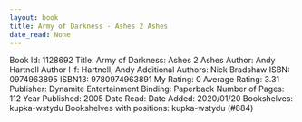 ```yaml
---
layout: book
title: Army of Darkness - Ashes 2 Ashes
date_read: None
---
```


Book Id: 1128692
Title: Army of Darkness: Ashes 2 Ashes
Author: Andy Hartnell
Author l-f: Hartnell, Andy
Additional Authors: Nick Bradshaw
ISBN: 0974963895
ISBN13: 9780974963891
My Rating: 0
Average Rating: 3.31
Publisher: Dynamite Entertainment
Binding: Paperback
Number of Pages: 112
Year Published: 2005
Date Read: 
Date Added: 2020/01/20
Bookshelves: kupka-wstydu
Bookshelves with positions: kupka-wstydu (#884)

